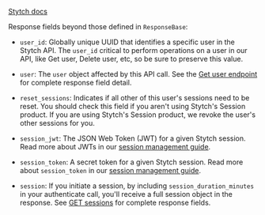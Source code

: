 [Stytch docs](https://stytch.com/docs/api/authenticate-magic-link)

Response fields beyond those defined in `ResponseBase`:

- `user_id`: Globally unique UUID that identifies a specific user in the Stytch API. The `user_id` critical to perform operations on a user in our API, like Get user, Delete user, etc, so be sure to preserve this value.

- `user`: The `user` object affected by this API call. See the [Get user endpoint](https://stytch.com/docs/api/get-user) for complete response field detail.

- `reset_sessions`: Indicates if all other of this user's sessions need to be reset. You should check this field if you aren't using Stytch's Session product. If you are using Stytch's Session product, we revoke the user's other sessions for you.

- `session_jwt`: The JSON Web Token (JWT) for a given Stytch session. Read more about JWTs in our [session management guide](https://stytch.com/docs/sessions#using-sessions).

- `session_token`: A secret token for a given Stytch session. Read more about `session_token` in our [session management guide](https://stytch.com/docs/sessions#using-sessions).

- `session`: If you initiate a session, by including `session_duration_minutes` in your authenticate call, you'll receive a full session object in the response.
  See [GET sessions](https://stytch.com/docs/api/session-get) for complete response fields.

